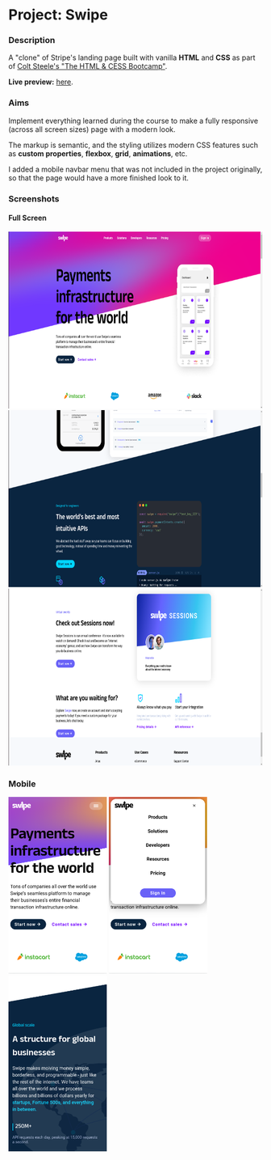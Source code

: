 # Project: Swipe

### Description

A "clone" of Stripe's landing page built with vanilla **HTML** and **CSS** as part of [Colt Steele's "The HTML & CESS Bootcamp"](https://www.udemy.com/course/html-and-css-bootcamp/).

**Live preview:** [here](https://antikun.github.io/swipe-project/).

### Aims
Implement everything learned during the course to make a fully responsive (across all screen sizes) page with a modern look.

The markup is semantic, and the styling utilizes modern CSS features such as **custom properties**, **flexbox**, **grid**, **animations**, etc.

I added a mobile navbar menu that was not included in the project originally, so that the page would have a more finished look to it. 

### Screenshots

#### Full Screen

<img src="/screenshots/Swipe-hero-full.png" width="auto" height="350px">  <img src="/screenshots/swipe-stripes.png" width="auto%" height="350px"> <img src="/screenshots/swipe-sessions.png" width="auto%" height="350px">

### Mobile

<img src="/screenshots/swipe-hero-mobile.png" width="auto%" height="350px">     <img src="/screenshots/swipe-mobile-nav-menu.png" width="auto%" height="350px">     <img src="/screenshots/swipe-global-mobile.png" width="auto%" height="350px">

